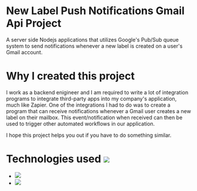 # New Label Push Notifications Gmail Api Project

A server side Nodejs applications that utilizes Google's Pub/Sub queue system to send notifications whenever a new label is created on a user's Gmail account.

# Why I created this project
I work as a backend enigineer and I am required to write a lot of integration programs to integrate third-party apps into my company's application, much like Zapier. One of the integrations I had to do was to create a program that can receive notifications whenever a Gmail user creates a new label on their mailbox. This event/notification when received can then be used to trigger other automated workflows in our application.

I hope this project helps you out if you have to do something similar.
# Technologies used ![](https://img.shields.io/badge/Technologies-used-red.svg) 
* ![](https://img.shields.io/badge/Typescript-.ts-blue.svg) 
* ![](https://img.shields.io/badge/Nodejs-.js-green.svg) 

